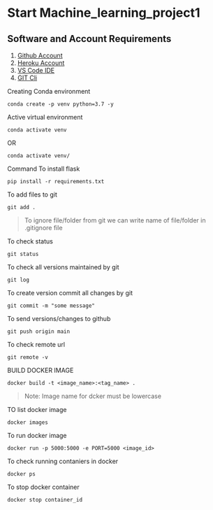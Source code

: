 # Start Machine_learning_project1
 ## Software and Account Requirements
 1. [Github Account](https://github.com)
 2. [Heroku Account](https://dashboard.heroku.com/login)
 3. [VS Code IDE](https://code.visualstudio.com/download)
 4. [GIT Cli](https://git-scm.com/download)


 Creating Conda environment
 ```
 conda create -p venv python=3.7 -y
 ```
Active virtual environment
```
conda activate venv
```
OR
```
conda activate venv/
```

Command To install flask
```
pip install -r requirements.txt
```

To add files to git 
```
git add .
```
>To ignore file/folder from git we can write name of file/folder in .gitignore file

To check status
```
git status
```
To check all versions maintained by git
```
git log
```
To create version commit all changes by git
```
git commit -m "some message"
```

To send versions/changes to github
```
git push origin main
```

To check remote url
```
git remote -v
```

BUILD DOCKER IMAGE
```
docker build -t <image_name>:<tag_name> .
```
>Note: Image name for dcker must be lowercase

TO list docker image
```
docker images
```

To run docker image
```
docker run -p 5000:5000 -e PORT=5000 <image_id>
```

To check running contaniers in docker
```
docker ps
```

To stop docker container
```
docker stop container_id
```